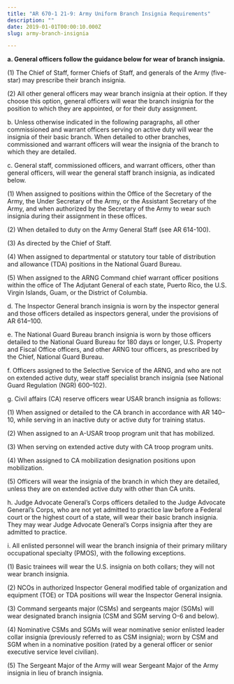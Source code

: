 ```yaml
---
title: "AR 670-1 21-9: Army Uniform Branch Insignia Requirements"
description: ""
date: 2019-01-01T00:00:10.000Z
slug: army-branch-insignia

---
```


<strong>a. General officers follow the guidance below for wear of branch insignia.</strong>

(1) The Chief of Staff, former Chiefs of Staff, and generals of the Army (five-star) may prescribe their branch insignia.

(2) All other general officers may wear branch insignia at their option. If they choose this option, general officers will wear the branch insignia for the position to which they are appointed, or for their duty assignment.

b. Unless otherwise indicated in the following paragraphs, all other commissioned and warrant officers serving on active duty will wear the insignia of their basic branch. When detailed to other branches, commissioned and warrant officers will wear the insignia of the branch to which they are detailed.

c. General staff, commissioned officers, and warrant officers, other than general officers, will wear the general staff branch insignia, as indicated below.

(1) When assigned to positions within the Office of the Secretary of the Army, the Under Secretary of the Army, or the Assistant Secretary of the Army, and when authorized by the Secretary of the Army to wear such insignia during their assignment in these offices.

(2) When detailed to duty on the Army General Staff (see AR 614-100).

(3) As directed by the Chief of Staff.

(4) When assigned to departmental or statutory tour table of distribution and allowance (TDA) positions in the National Guard Bureau.

(5) When assigned to the ARNG Command chief warrant officer positions within the office of The Adjutant General of each state, Puerto Rico, the U.S. Virgin Islands, Guam, or the District of Columbia.

d. The Inspector General branch insignia is worn by the inspector general and those officers detailed as inspectors general, under the provisions of AR 614–100.

e. The National Guard Bureau branch insignia is worn by those officers detailed to the National Guard Bureau for 180 days or longer, U.S. Property and Fiscal Office officers, and other ARNG tour officers, as prescribed by the Chief, National Guard Bureau.

f. Officers assigned to the Selective Service of the ARNG, and who are not on extended active duty, wear staff specialist branch insignia (see National Guard Regulation (NGR) 600–102).

g. Civil affairs (CA) reserve officers wear USAR branch insignia as follows:

(1) When assigned or detailed to the CA branch in accordance with AR 140–10, while serving in an inactive duty or active duty for training status.

(2) When assigned to an A-USAR troop program unit that has mobilized.

(3) When serving on extended active duty with CA troop program units.

(4) When assigned to CA mobilization designation positions upon mobilization.

(5) Officers will wear the insignia of the branch in which they are detailed, unless they are on extended active duty with other than CA units.

h. Judge Advocate General’s Corps officers detailed to the Judge Advocate General’s Corps, who are not yet admitted to practice law before a Federal court or the highest court of a state, will wear their basic branch insignia. They may wear Judge Advocate General’s Corps insignia after they are admitted to practice.

i. All enlisted personnel will wear the branch insignia of their primary military occupational specialty (PMOS), with the following exceptions.

(1) Basic trainees will wear the U.S. insignia on both collars; they will not wear branch insignia.

(2) NCOs in authorized Inspector General modified table of organization and equipment (TOE) or TDA positions will wear the Inspector General insignia.

(3) Command sergeants major (CSMs) and sergeants major (SGMs) will wear designated branch insignia (CSM and SGM serving O-6 and below).

(4) Nominative CSMs and SGMs will wear nominative senior enlisted leader collar insignia (previously referred to as CSM insignia); worn by CSM and SGM when in a nominative position (rated by a general officer or senior executive service level civilian).

(5) The Sergeant Major of the Army will wear Sergeant Major of the Army insignia in lieu of branch insignia.
